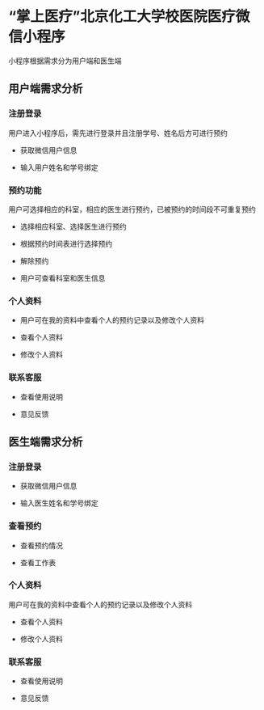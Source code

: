 # “掌上医疗”北京化工大学校医院医疗微信小程序 #

小程序根据需求分为用户端和医生端
## 用户端需求分析 ##
### 注册登录 ###
用户进入小程序后，需先进行登录并且注册学号、姓名后方可进行预约


- 获取微信用户信息


- 输入用户姓名和学号绑定
### 预约功能 ###
用户可选择相应的科室，相应的医生进行预约，已被预约的时间段不可重复预约



- 选择相应科室、选择医生进行预约


- 根据预约时间表进行选择预约


- 解除预约


- 用户可查看科室和医生信息


### 个人资料 ###


- 用户可在我的资料中查看个人的预约记录以及修改个人资料


- 查看个人资料


- 修改个人资料
### 联系客服 ###


- 查看使用说明


- 意见反馈



##  医生端需求分析 ##
### 注册登录  ###


- 获取微信用户信息


- 输入医生姓名和学号绑定
### 查看预约 ###


- 查看预约情况


- 查看工作表
### 个人资料 ###
用户可在我的资料中查看个人的预约记录以及修改个人资料


- 查看个人资料


- 修改个人资料
###  联系客服 ###


- 查看使用说明


- 意见反馈